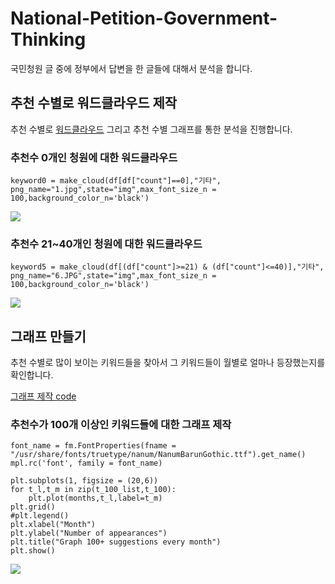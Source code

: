 # National-Petition-Government-Thinking
국민청원 글 중에 정부에서 답변을 한 글들에 대해서 분석을 합니다.

## 추천 수별로 워드클라우드 제작
추천 수별로 [워드클라우드](https://github.com/newhiwoong/National-Petition/tree/master/Word-Cloud) 그리고 추천 수별 그래프를 통한 분석을 진행합니다.

### 추천수 0개인 청원에 대한 워드클라우드
```
keyword0 = make_cloud(df[df["count"]==0],"기타", png_name="1.jpg",state="img",max_font_size_n = 100,background_color_n='black')

```

![](https://github.com/newhiwoong/National-Petition/blob/master/National--Thinking/img/0.png)

### 추천수 21~40개인 청원에 대한 워드클라우드
```
keyword5 = make_cloud(df[(df["count"]>=21) & (df["count"]<=40)],"기타", png_name="6.JPG",state="img",max_font_size_n = 100,background_color_n='black')
```

![](https://github.com/newhiwoong/National-Petition/blob/master/National--Thinking/img/21-40.png)

## 그래프 만들기 
 추천 수별로 많이 보이는 키워드들을 찾아서 그 키워드들이 월별로 얼마나 등장했는지를 확인합니다.

[그래프 제작 code](https://github.com/newhiwoong/National-Petition/blob/master/National--Thinking/graph.ipynb)


### 추천수가 100개 이상인 키워드들에 대한 그래프 제작 

```
font_name = fm.FontProperties(fname = "/usr/share/fonts/truetype/nanum/NanumBarunGothic.ttf").get_name()
mpl.rc('font', family = font_name)

plt.subplots(1, figsize = (20,6))
for t_l,t_m in zip(t_100_list,t_100):
    plt.plot(months,t_l,label=t_m)
plt.grid()
#plt.legend()
plt.xlabel("Month")
plt.ylabel("Number of appearances")
plt.title("Graph 100+ suggestions every month")
plt.show()
```

![](https://github.com/newhiwoong/National-Petition/blob/master/National--Thinking/img/gp_100.png)